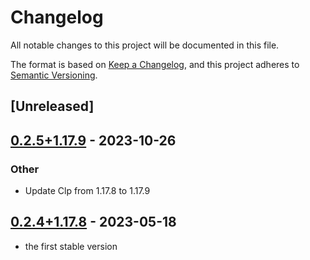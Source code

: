 # Changelog
All notable changes to this project will be documented in this file.

The format is based on [Keep a Changelog](https://keepachangelog.com/en/1.0.0/),
and this project adheres to [Semantic Versioning](https://semver.org/spec/v2.0.0.html).

## [Unreleased]

## [0.2.5+1.17.9](https://github.com/Maroon502/clp-src/compare/v0.2.4+1.17.8...v0.2.5+1.17.9) - 2023-10-26

### Other
- Update Clp from 1.17.8 to 1.17.9

## [0.2.4+1.17.8](https://github.com/Maroon502/clp-src/compare/v0.2.0+1.17.7...v0.2.4+1.17.8) - 2023-05-18

- the first stable version
